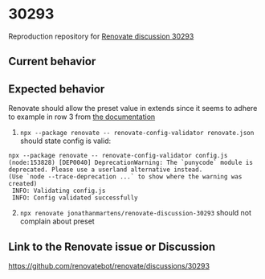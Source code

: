 # 30293 

Reproduction repository for [Renovate discussion 30293](https://github.com/renovatebot/renovate/discussions/30293)

## Current behavior



## Expected behavior

Renovate should allow the preset value in extends since it seems to adhere to example in row 3 from [the documentation](https://docs.renovatebot.com/config-presets/#self-hosted-git)

1. `npx --package renovate -- renovate-config-validator renovate.json` should state config is valid:
```
npx --package renovate -- renovate-config-validator config.js
(node:153828) [DEP0040] DeprecationWarning: The `punycode` module is deprecated. Please use a userland alternative instead.
(Use `node --trace-deprecation ...` to show where the warning was created)
 INFO: Validating config.js
 INFO: Config validated successfully
```

2. `npx renovate jonathanmartens/renovate-discussion-30293` should not complain about preset

## Link to the Renovate issue or Discussion

https://github.com/renovatebot/renovate/discussions/30293
